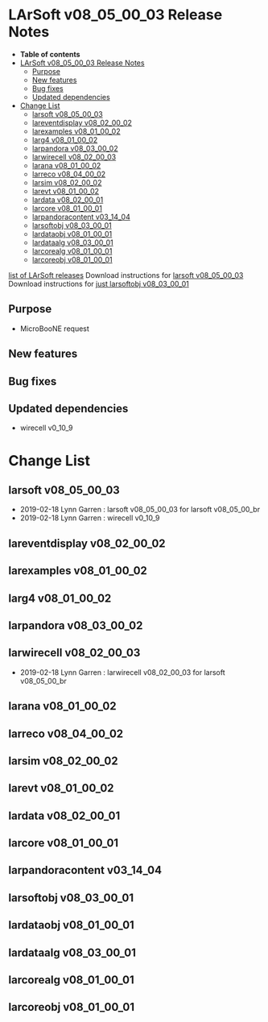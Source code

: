LArSoft v08\_05\_00\_03 Release Notes
=============================================================================

-   **Table of contents**
-   [LArSoft v08\_05\_00\_03 Release Notes](#LArSoft-v08_05_00_03-Release-Notes)
    -   [Purpose](#Purpose)
    -   [New features](#New-features)
    -   [Bug fixes](#Bug-fixes)
    -   [Updated dependencies](#Updated-dependencies)
-   [Change List](#Change-List)
    -   [larsoft v08\_05\_00\_03](#larsoft-v08_05_00_03)
    -   [lareventdisplay v08\_02\_00\_02](#lareventdisplay-v08_02_00_02)
    -   [larexamples v08\_01\_00\_02](#larexamples-v08_01_00_02)
    -   [larg4 v08\_01\_00\_02](#larg4-v08_01_00_02)
    -   [larpandora v08\_03\_00\_02](#larpandora-v08_03_00_02)
    -   [larwirecell v08\_02\_00\_03](#larwirecell-v08_02_00_03)
    -   [larana v08\_01\_00\_02](#larana-v08_01_00_02)
    -   [larreco v08\_04\_00\_02](#larreco-v08_04_00_02)
    -   [larsim v08\_02\_00\_02](#larsim-v08_02_00_02)
    -   [larevt v08\_01\_00\_02](#larevt-v08_01_00_02)
    -   [lardata v08\_02\_00\_01](#lardata-v08_02_00_01)
    -   [larcore v08\_01\_00\_01](#larcore-v08_01_00_01)
    -   [larpandoracontent v03\_14\_04](#larpandoracontent-v03_14_04)
    -   [larsoftobj v08\_03\_00\_01](#larsoftobj-v08_03_00_01)
    -   [lardataobj v08\_01\_00\_01](#lardataobj-v08_01_00_01)
    -   [lardataalg v08\_03\_00\_01](#lardataalg-v08_03_00_01)
    -   [larcorealg v08\_01\_00\_01](#larcorealg-v08_01_00_01)
    -   [larcoreobj v08\_01\_00\_01](#larcoreobj-v08_01_00_01)

[list of LArSoft releases](LArSoft_release_list)
Download instructions for [larsoft v08\_05\_00\_03](http://scisoft.fnal.gov/scisoft/bundles/larsoft/v08_05_00_03/larsoft-v08_05_00_03.html)
Download instructions for [just larsoftobj v08\_03\_00\_01](http://scisoft.fnal.gov/scisoft/bundles/larsoftobj/v08_03_00_01/larsoftobj-v08_03_00_01.html)

Purpose
--------------------

-   MicroBooNE request

New features
------------------------------

Bug fixes
------------------------

Updated dependencies
----------------------------------------------

-   wirecell v0\_10\_9

Change List
============================

larsoft v08\_05\_00\_03
-------------------------------------------------

-   2019-02-18 Lynn Garren : larsoft v08\_05\_00\_03 for larsoft v08\_05\_00\_br
-   2019-02-18 Lynn Garren : wirecell v0\_10\_9

lareventdisplay v08\_02\_00\_02
-----------------------------------------------------------------

larexamples v08\_01\_00\_02
---------------------------------------------------------

larg4 v08\_01\_00\_02
---------------------------------------------

larpandora v08\_03\_00\_02
-------------------------------------------------------

larwirecell v08\_02\_00\_03
---------------------------------------------------------

-   2019-02-18 Lynn Garren : larwirecell v08\_02\_00\_03 for larsoft v08\_05\_00\_br

larana v08\_01\_00\_02
-----------------------------------------------

larreco v08\_04\_00\_02
-------------------------------------------------

larsim v08\_02\_00\_02
-----------------------------------------------

larevt v08\_01\_00\_02
-----------------------------------------------

lardata v08\_02\_00\_01
-------------------------------------------------

larcore v08\_01\_00\_01
-------------------------------------------------

larpandoracontent v03\_14\_04
--------------------------------------------------------------

larsoftobj v08\_03\_00\_01
-------------------------------------------------------

lardataobj v08\_01\_00\_01
-------------------------------------------------------

lardataalg v08\_03\_00\_01
-------------------------------------------------------

larcorealg v08\_01\_00\_01
-------------------------------------------------------

larcoreobj v08\_01\_00\_01
-------------------------------------------------------
